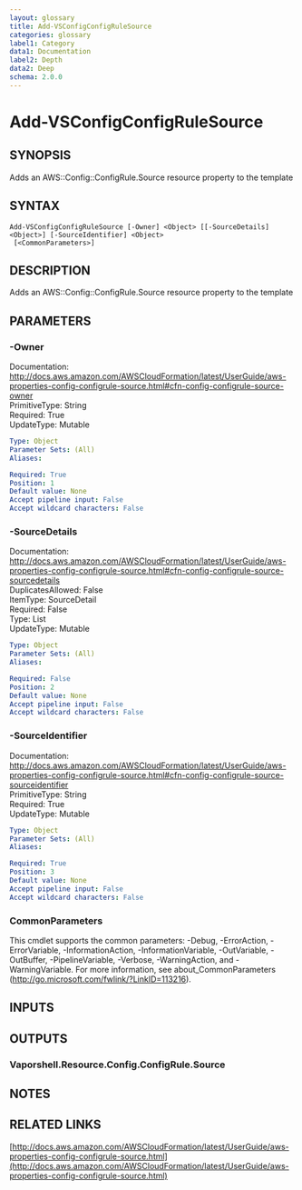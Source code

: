 ```yaml
---
layout: glossary
title: Add-VSConfigConfigRuleSource
categories: glossary
label1: Category
data1: Documentation
label2: Depth
data2: Deep
schema: 2.0.0
---
```


# Add-VSConfigConfigRuleSource

## SYNOPSIS
Adds an AWS::Config::ConfigRule.Source resource property to the template

## SYNTAX

```
Add-VSConfigConfigRuleSource [-Owner] <Object> [[-SourceDetails] <Object>] [-SourceIdentifier] <Object>
 [<CommonParameters>]
```

## DESCRIPTION
Adds an AWS::Config::ConfigRule.Source resource property to the template

## PARAMETERS

### -Owner
Documentation: http://docs.aws.amazon.com/AWSCloudFormation/latest/UserGuide/aws-properties-config-configrule-source.html#cfn-config-configrule-source-owner    
PrimitiveType: String    
Required: True    
UpdateType: Mutable

```yaml
Type: Object
Parameter Sets: (All)
Aliases:

Required: True
Position: 1
Default value: None
Accept pipeline input: False
Accept wildcard characters: False
```

### -SourceDetails
Documentation: http://docs.aws.amazon.com/AWSCloudFormation/latest/UserGuide/aws-properties-config-configrule-source.html#cfn-config-configrule-source-sourcedetails    
DuplicatesAllowed: False    
ItemType: SourceDetail    
Required: False    
Type: List    
UpdateType: Mutable

```yaml
Type: Object
Parameter Sets: (All)
Aliases:

Required: False
Position: 2
Default value: None
Accept pipeline input: False
Accept wildcard characters: False
```

### -SourceIdentifier
Documentation: http://docs.aws.amazon.com/AWSCloudFormation/latest/UserGuide/aws-properties-config-configrule-source.html#cfn-config-configrule-source-sourceidentifier    
PrimitiveType: String    
Required: True    
UpdateType: Mutable

```yaml
Type: Object
Parameter Sets: (All)
Aliases:

Required: True
Position: 3
Default value: None
Accept pipeline input: False
Accept wildcard characters: False
```

### CommonParameters
This cmdlet supports the common parameters: -Debug, -ErrorAction, -ErrorVariable, -InformationAction, -InformationVariable, -OutVariable, -OutBuffer, -PipelineVariable, -Verbose, -WarningAction, and -WarningVariable.
For more information, see about_CommonParameters (http://go.microsoft.com/fwlink/?LinkID=113216).

## INPUTS

## OUTPUTS

### Vaporshell.Resource.Config.ConfigRule.Source

## NOTES

## RELATED LINKS

[http://docs.aws.amazon.com/AWSCloudFormation/latest/UserGuide/aws-properties-config-configrule-source.html](http://docs.aws.amazon.com/AWSCloudFormation/latest/UserGuide/aws-properties-config-configrule-source.html)

